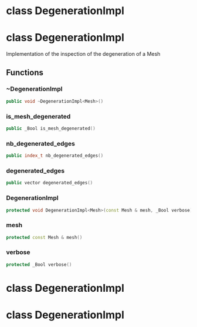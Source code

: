 # class DegenerationImpl


# class DegenerationImpl


 Implementation of the inspection of the degeneration of a Mesh



## Functions

### ~DegenerationImpl

```cpp
public void ~DegenerationImpl<Mesh>()
```


### is_mesh_degenerated

```cpp
public _Bool is_mesh_degenerated()
```


### nb_degenerated_edges

```cpp
public index_t nb_degenerated_edges()
```


### degenerated_edges

```cpp
public vector degenerated_edges()
```


### DegenerationImpl

```cpp
protected void DegenerationImpl<Mesh>(const Mesh & mesh, _Bool verbose)
```


### mesh

```cpp
protected const Mesh & mesh()
```


### verbose

```cpp
protected _Bool verbose()
```




# class DegenerationImpl


# class DegenerationImpl


